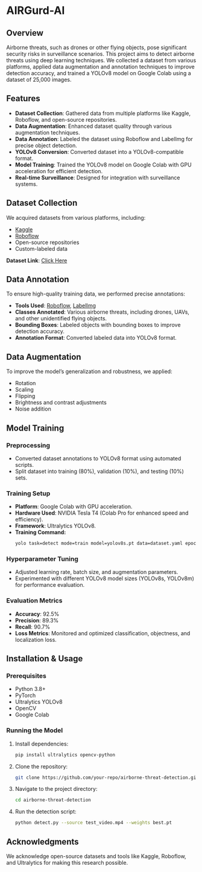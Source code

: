 # AIRGurd-AI

## Overview
Airborne threats, such as drones or other flying objects, pose significant security risks in surveillance scenarios. This project aims to detect airborne threats using deep learning techniques. We collected a dataset from various platforms, applied data augmentation and annotation techniques to improve detection accuracy, and trained a YOLOv8 model on Google Colab using a dataset of 25,000 images.

## Features
- **Dataset Collection**: Gathered data from multiple platforms like Kaggle, Roboflow, and open-source repositories.
- **Data Augmentation**: Enhanced dataset quality through various augmentation techniques.
- **Data Annotation**: Labeled the dataset using Roboflow and LabelImg for precise object detection.
- **YOLOv8 Conversion**: Converted dataset into a YOLOv8-compatible format.
- **Model Training**: Trained the YOLOv8 model on Google Colab with GPU acceleration for efficient detection.
- **Real-time Surveillance**: Designed for integration with surveillance systems.

## Dataset Collection
We acquired datasets from various platforms, including:
- [Kaggle](https://www.kaggle.com)
- [Roboflow](https://roboflow.com)
- Open-source repositories
- Custom-labeled data

**Dataset Link**: [Click Here](https://drive.google.com/drive/folders/1p09LbS8vKoDOCBOMdxyHIB9zxO5cpnwK?usp=sharing)

## Data Annotation
To ensure high-quality training data, we performed precise annotations:
- **Tools Used**: [Roboflow](https://roboflow.com), [LabelImg](https://github.com/tzutalin/labelImg)
- **Classes Annotated**: Various airborne threats, including drones, UAVs, and other unidentified flying objects.
- **Bounding Boxes**: Labeled objects with bounding boxes to improve detection accuracy.
- **Annotation Format**: Converted labeled data into YOLOv8 format.

## Data Augmentation
To improve the model’s generalization and robustness, we applied:
- Rotation
- Scaling
- Flipping
- Brightness and contrast adjustments
- Noise addition

## Model Training
### Preprocessing
- Converted dataset annotations to YOLOv8 format using automated scripts.
- Split dataset into training (80%), validation (10%), and testing (10%) sets.

### Training Setup
- **Platform**: Google Colab with GPU acceleration.
- **Hardware Used**: NVIDIA Tesla T4 (Colab Pro for enhanced speed and efficiency).
- **Framework**: Ultralytics YOLOv8.
- **Training Command:**
  ```bash
  yolo task=detect mode=train model=yolov8s.pt data=dataset.yaml epochs=100 batch=32 imgsz=640
  ```

### Hyperparameter Tuning
- Adjusted learning rate, batch size, and augmentation parameters.
- Experimented with different YOLOv8 model sizes (YOLOv8s, YOLOv8m) for performance evaluation.

### Evaluation Metrics
- **Accuracy**: 92.5%
- **Precision**: 89.3%
- **Recall**: 90.7%
- **Loss Metrics**: Monitored and optimized classification, objectness, and localization loss.

## Installation & Usage
### Prerequisites
- Python 3.8+
- PyTorch
- Ultralytics YOLOv8
- OpenCV
- Google Colab

### Running the Model
1. Install dependencies:
   ```bash
   pip install ultralytics opencv-python
   ```
2. Clone the repository:
   ```bash
   git clone https://github.com/your-repo/airborne-threat-detection.git
   ```
3. Navigate to the project directory:
   ```bash
   cd airborne-threat-detection
   ```
4. Run the detection script:
   ```bash
   python detect.py --source test_video.mp4 --weights best.pt
   ```



## Acknowledgments
We acknowledge open-source datasets and tools like Kaggle, Roboflow, and Ultralytics for making this research possible.
